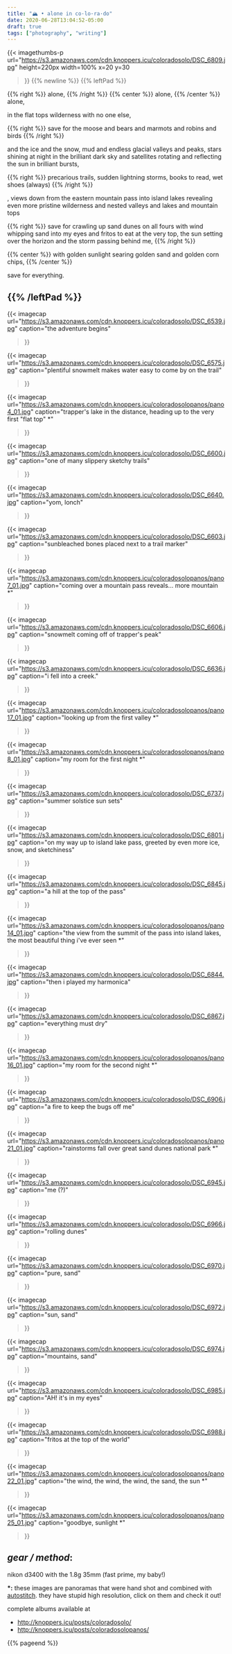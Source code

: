 ```yaml
---
title: "🏔️ • alone in co·lo·ra·do"
date: 2020-06-28T13:04:52-05:00
draft: true
tags: ["photography", "writing"]
---
```


{{<
    imagethumbs-p
    url="https://s3.amazonaws.com/cdn.knoppers.icu/coloradosolo/DSC_6809.jpg"
    height=220px
    width=100%
    x=20
    y=30
>}}
{{% newline %}}
{{% leftPad %}}

{{% right %}}
alone,
{{% /right %}}
{{% center %}}
alone,
{{% /center %}}
alone,

in the flat tops wilderness with no one else,

{{% right %}}
save for the moose and bears and marmots and robins and birds
{{% /right %}}

and the ice and the snow, mud and endless glacial valleys and peaks, stars shining at night in the brilliant dark sky and satellites rotating and reflecting the sun in brilliant bursts,

{{% right %}}
precarious trails, sudden lightning storms, books to read, wet shoes (always)
{{% /right %}}

, views down from the eastern mountain pass into island lakes revealing even more pristine wilderness and nested valleys and lakes and mountain tops

{{% right %}}
save for crawling up sand dunes on all fours with wind whipping sand into my eyes and fritos to eat at
 the very top, the sun setting over the horizon and the storm passing behind me,
{{% /right %}}

{{% center %}}
with golden sunlight searing golden sand and golden corn chips,
{{% /center %}}

save for everything.



{{% /leftPad %}}
---

{{<
    imagecap
    url="https://s3.amazonaws.com/cdn.knoppers.icu/coloradosolo/DSC_6539.jpg"
    caption="the adventure begins"
>}}

{{<
    imagecap
    url="https://s3.amazonaws.com/cdn.knoppers.icu/coloradosolo/DSC_6575.jpg"
    caption="plentiful snowmelt makes water easy to come by on the trail"
>}}

{{<
    imagecap
    url="https://s3.amazonaws.com/cdn.knoppers.icu/coloradosolopanos/pano4_01.jpg"
    caption="trapper's lake in the distance, heading up to the very first \"flat top\" *"
>}}

{{<
    imagecap
    url="https://s3.amazonaws.com/cdn.knoppers.icu/coloradosolo/DSC_6600.jpg"
    caption="one of many slippery sketchy trails"
>}}

{{<
    imagecap
    url="https://s3.amazonaws.com/cdn.knoppers.icu/coloradosolo/DSC_6640.jpg"
    caption="yom, lonch"
>}}


{{<
    imagecap
    url="https://s3.amazonaws.com/cdn.knoppers.icu/coloradosolo/DSC_6603.jpg"
    caption="sunbleached bones placed next to a trail marker"
>}}

{{<
    imagecap
    url="https://s3.amazonaws.com/cdn.knoppers.icu/coloradosolopanos/pano7_01.jpg"
    caption="coming over a mountain pass reveals... more mountain *"
>}}

{{<
    imagecap
    url="https://s3.amazonaws.com/cdn.knoppers.icu/coloradosolo/DSC_6606.jpg"
    caption="snowmelt coming off of trapper's peak"
>}}

{{<
    imagecap
    url="https://s3.amazonaws.com/cdn.knoppers.icu/coloradosolo/DSC_6636.jpg"
    caption="i fell into a creek."
>}}

{{<
    imagecap
    url="https://s3.amazonaws.com/cdn.knoppers.icu/coloradosolopanos/pano17_01.jpg"
    caption="looking up from the first valley *"
>}}

{{<
    imagecap
    url="https://s3.amazonaws.com/cdn.knoppers.icu/coloradosolopanos/pano8_01.jpg"
    caption="my room for the first night *"
>}}

{{<
    imagecap
    url="https://s3.amazonaws.com/cdn.knoppers.icu/coloradosolo/DSC_6737.jpg"
    caption="summer solstice sun sets"
>}}

{{<
    imagecap
    url="https://s3.amazonaws.com/cdn.knoppers.icu/coloradosolo/DSC_6801.jpg"
    caption="on my way up to island lake pass, greeted by even more ice, snow, and sketchiness"
>}}

{{<
    imagecap
    url="https://s3.amazonaws.com/cdn.knoppers.icu/coloradosolo/DSC_6845.jpg"
    caption="a hill at the top of the pass"
>}}

{{<
    imagecap
    url="https://s3.amazonaws.com/cdn.knoppers.icu/coloradosolopanos/pano14_01.jpg"
    caption="the view from the summit of the pass into island lakes, the most beautiful thing i've ever seen *"
>}}

{{<
    imagecap
    url="https://s3.amazonaws.com/cdn.knoppers.icu/coloradosolo/DSC_6844.jpg"
    caption="then i played my harmonica"
>}}


{{<
    imagecap
    url="https://s3.amazonaws.com/cdn.knoppers.icu/coloradosolo/DSC_6867.jpg"
    caption="everything must dry"
>}}

{{<
    imagecap
    url="https://s3.amazonaws.com/cdn.knoppers.icu/coloradosolopanos/pano16_01.jpg"
    caption="my room for the second night *"
>}}

{{<
    imagecap
    url="https://s3.amazonaws.com/cdn.knoppers.icu/coloradosolo/DSC_6906.jpg"
    caption="a fire to keep the bugs off me"
>}}

{{<
    imagecap
    url="https://s3.amazonaws.com/cdn.knoppers.icu/coloradosolopanos/pano21_01.jpg"
    caption="rainstorms fall over great sand dunes national park *"
>}}

{{<
    imagecap
    url="https://s3.amazonaws.com/cdn.knoppers.icu/coloradosolo/DSC_6945.jpg"
    caption="me (?)"
>}}

{{<
    imagecap
    url="https://s3.amazonaws.com/cdn.knoppers.icu/coloradosolo/DSC_6966.jpg"
    caption="rolling dunes"
>}}

{{<
    imagecap
    url="https://s3.amazonaws.com/cdn.knoppers.icu/coloradosolo/DSC_6970.jpg"
    caption="pure, sand"
>}}

{{<
    imagecap
    url="https://s3.amazonaws.com/cdn.knoppers.icu/coloradosolo/DSC_6972.jpg"
    caption="sun, sand"
>}}

{{<
    imagecap
    url="https://s3.amazonaws.com/cdn.knoppers.icu/coloradosolo/DSC_6974.jpg"
    caption="mountains, sand"
>}}

{{<
    imagecap
    url="https://s3.amazonaws.com/cdn.knoppers.icu/coloradosolo/DSC_6985.jpg"
    caption="AH! it's in my eyes"
>}}

{{<
    imagecap
    url="https://s3.amazonaws.com/cdn.knoppers.icu/coloradosolo/DSC_6988.jpg"
    caption="fritos at the top of the world"
>}}

{{<
    imagecap
    url="https://s3.amazonaws.com/cdn.knoppers.icu/coloradosolopanos/pano22_01.jpg"
    caption="the wind, the wind, the wind, the sand, the sun *"
>}}

{{<
    imagecap
    url="https://s3.amazonaws.com/cdn.knoppers.icu/coloradosolopanos/pano25_01.jpg"
    caption="goodbye, sunlight *"
>}}



## *gear / method*:
nikon d3400 with the 1.8g 35mm (fast prime, my baby!)

<b>*:</b> these images are panoramas that were hand shot and combined with <a href="http://matthewalunbrown.com/autostitch/autostitch.html">autostitch</a>. they have stupid high resolution,  click on them and check it out!

complete albums available at
- http://knoppers.icu/posts/coloradosolo/
- http://knoppers.icu/posts/coloradosolopanos/

{{% pageend %}}


